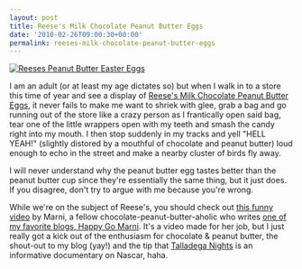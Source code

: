 ```yaml
---
layout: post
title: Reese's Milk Chocolate Peanut Butter Eggs
date: '2010-02-26T09:00:30+00:00'
permalink: reeses-milk-chocolate-peanut-butter-eggs
---
```

<a href="http://www.flickr.com/photos/kstar810/4387773782/"><img src="http://farm3.static.flickr.com/2773/4387773782_8a8b02162e.jpg" alt="Reeses Peanut Butter Easter Eggs" /></a>

I am an adult (or at least my age dictates so) but when I walk in to a store this time of year and see a display of <a href="http://www.hersheys.com/products/details/reesespeanutbuttercups.asp">Reese's Milk Chocolate Peanut Butter Eggs</a>, it never fails to make me want to shriek with glee, grab a bag and go running out of the store like a crazy person as I frantically open said bag, tear one of the little wrappers open with my teeth and smash the candy right into my mouth. I then stop suddenly in my tracks and yell "HELL YEAH!" (slightly distored by a mouthful of chocolate and peanut butter) loud enough to echo in the street and make a nearby cluster of birds fly away.

I will never understand why the peanut butter egg tastes better than the peanut butter cup since they're essentially the same thing, but it just does. If you disagree, don't try to argue with me because you're wrong.

While we're on the subject of Reese's, you should check out <a href="http://www.youtube.com/watch?v=4AG9rRJq6K8">this funny video</a> by Marni, a fellow chocolate-peanut-butter-aholic who writes <a href="http://www.happygomarni.com/">one of my favorite blogs, Happy Go Marni</a>. It's a video made for her job, but I just really got a kick out of the enthusiasm for chocolate & peanut butter, the shout-out to my blog (yay!) and the tip that <a href="http://www.imdb.com/title/tt0415306/">Talladega Nights</a> is an informative documentary on Nascar, haha.
